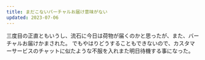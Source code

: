 ```yaml
---
title: まだこないバーチャルお届け意味がない
updated: 2023-07-06
---
```


三度目の正直ともいうし、流石に今日は荷物が届くのかと思ったが、また、バーチャルお届けかまされた。
でもやはりどうすることもできないので、カスタマーサービスのチャットに似たような不服を入れまた明日待機する事になった。
